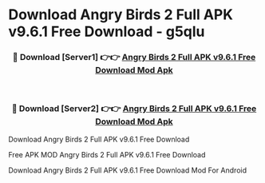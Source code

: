 # Download Angry Birds 2 Full APK v9.6.1 Free Download - g5qlu



<div align="center">
<h3>🔴 Download [Server1] 👉👉 <a href="https://momento.my/?title=Angry_Birds_2_Full_APK_v9.6.1_Free_Download">Angry Birds 2 Full APK v9.6.1 Free Download Mod Apk</a></h3><br>

<h3>🔴 Download [Server2] 👉👉 <a href="https://momento.my/?title=Angry_Birds_2_Full_APK_v9.6.1_Free_Download">Angry Birds 2 Full APK v9.6.1 Free Download Mod Apk</a></h3>
</div>



Download Angry Birds 2 Full APK v9.6.1 Free Download 

Free APK MOD Angry Birds 2 Full APK v9.6.1 Free Download 

Download Angry Birds 2 Full APK v9.6.1 Free Download Mod For Android
